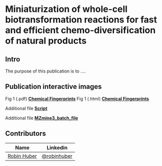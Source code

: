 # Miniaturization of whole-cell biotransformation reactions for fast and efficient chemo-diversification of natural products

## Intro 

The purpose of this publication is to ....

## Publication interactive images

Fig 1 (.pdf) [**Chemical Fingerprints**](/Docs/Chemical_Fingerprints.pdf)
Fig 1 (.html) [**Chemical Fingerprints**](/Docs/Chemical_Fingerprints.html)

Additional file [**Script**](/Docs/order_coverage_plot.html)

Additional file [**MZmine3_batch_file**](/Docs/family_coverage_plot.html)



## Contributors

|Name     |  Linkedin   | 
|---------|-----------------|
|[Robin Huber](https://github.com/robin1509)|[@robinhuber](https://www.linkedin.com/in/robinhuber/) |

